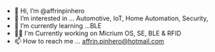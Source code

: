 - 👋 Hi, I’m @affrinpinhero
- 👀 I’m interested in ... Automotive, IoT, Home Automation, Security, 
- 🌱 I’m currently learning ...BLE
- 👨‍💻 I'm Currently working on Micrium OS, SE, BLE & RFID
- 📫 How to reach me ... affrin.pinhero@hotmail.com 

<!---
affrinpinhero/affrinpinhero is a ✨ special ✨ repository because its `README.md` (this file) appears on your GitHub profile.
You can click the Preview link to take a look at your changes.
--->
